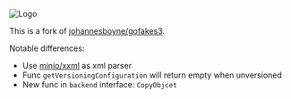 
![Logo](/GoFakeS3.png)

This is a fork of [johannesboyne/gofakes3](https://github.com/johannesboyne/gofakes3).

Notable differences:

* Use [minio/xxml](github.com/minio/xxml) as xml parser 
* Func `getVersioningConfiguration` will return empty when unversioned
* New func in `backend` interface: `CopyObjcet`
